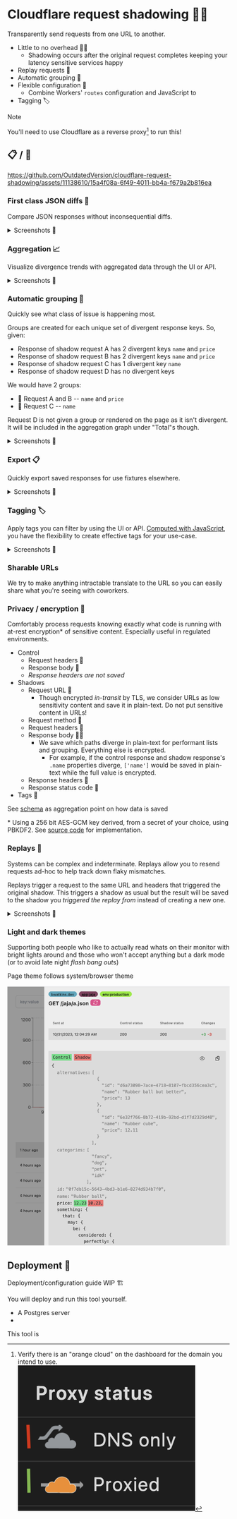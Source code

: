 # Cloudflare request shadowing 🥷🚧

Transparently send requests from one URL to another.

- Little to no overhead 🚗💨
  - Shadowing occurs after the original request completes keeping your latency sensitive services happy
- Replay requests 🔁
- Automatic grouping 🥅
- Flexible configuration 🔨
  - Combine Workers' `routes` configuration and JavaScript to
- Tagging 🏷️

> [!NOTE]  
> You'll need to use Cloudflare as a reverse proxy[^1] to run this!

## 📋 / 📸

https://github.com/OutdatedVersion/cloudflare-request-shadowing/assets/11138610/15a4f08a-6f49-4011-bb4a-f679a2b816ea

### First class JSON diffs 👀

Compare JSON responses without inconsequential diffs.

<details> 
  <summary>Screenshots 📸</summary>

https://github.com/OutdatedVersion/cloudflare-request-shadowing/assets/11138610/2097a849-7c8f-4aa7-b601-2216157442d8

</details>

### Aggregation 📈

Visualize divergence trends with aggregated data through the UI or API.

<details> 
  <summary>Screenshots 📸</summary>

![Alt text](docs/graph-1.png)

![Alt text](docs/graph-2.png)

</details>

### Automatic grouping 🥅

Quickly see what class of issue is happening most.

Groups are created for each unique set of divergent response keys. So, given:

- Response of shadow request A has 2 divergent keys `name` and `price`
- Response of shadow request B has 2 divergent keys `name` and `price`
- Response of shadow request C has 1 divergent key `name`
- Response of shadow request D has no divergent keys

We would have 2 groups:

- 🥐 Request A and B -- `name` and `price`
- 🥑 Request C -- `name`

Request D is not given a group or rendered on the page as it isn't divergent. It will be included
in the aggregation graph under "Total"s though.

<details> 
  <summary>Screenshots 📸</summary>
  
![Alt text](docs/grouping.png)

</details>

### Export 📋

Quickly export saved responses for use fixtures elsewhere.

<details> 
  <summary>Screenshots 📸</summary>
  
![Alt text](docs/image-6.png)

</details>

### Tagging 🏷️

Apply tags you can filter by using the UI or API. [Computed with JavaScript](https://github.com/OutdatedVersion/cloudflare-request-shadowing/blob/37499a0238ea72bd42e106a8572dffaeb91296ae/shadower/src/worker.ts#L323-L328), you
have the flexibility to create effective tags for your use-case.

<details> 
  <summary>Screenshots 📸</summary>
   
![Alt text](docs/tagging-1.png)

![Alt text](docs/tagging-2.png)

</details>

### Sharable URLs

We try to make anything intractable translate to the URL so you can easily share what you're seeing with coworkers.

### Privacy / encryption 🔑

Comfortably process requests knowing exactly what code is running with at-rest encryption\* of sensitive content. Especially useful in regulated environments.

- Control
  - Request headers 🔐
  - Response body 🔐
  - _Response headers are not saved_
- Shadows
  - Request URL 🚫
    - Though encrypted _in-transit_ by TLS, we consider URLs as low sensitivity content and save it in plain-text. Do not put sensitive content in URLs!
  - Request method 🚫
  - Request headers 🔐
  - Response body 🔐🚫
    - We save which paths diverge in plain-text for performant lists and grouping. Everything else is encrypted.
      - For example, if the control response and shadow response's `.name` properties diverge, `['name']` would be saved in plain-text while the full value is encrypted.
  - Response headers 🔐
  - Response status code 🚫
- Tags 🚫

See [schema](api/src/schema.ts) as aggregation point on how data is saved

\* Using a 256 bit AES-GCM key derived, from a secret of your choice, using PBKDF2. See [source code](encryption/src/lib.ts) for implementation.

### Replays 🔁

Systems can be complex and indeterminate. Replays allow you to resend
requests ad-hoc to help track down flaky mismatches.

Replays trigger a request to the same URL and headers that
triggered the original shadow. This triggers a shadow as usual
but the result will be saved to the shadow you _triggered the replay
from_ instead of creating a new one.

<details> 
  <summary>Screenshots 📸</summary>
   
![Alt text](docs/image-2.png)

![Alt text](docs/image-3.png)

![Alt text](docs/image-1.png)

</details>

### Light and dark themes

Supporting both people who like to actually read whats on their monitor with bright lights around and those who won't accept
anything but a dark mode (or to avoid late night *flash bang out*s)

Page theme follows system/browser theme

![Alt text](docs/light-mode.png)

## Deployment 🚢

Deployment/configuration guide WIP 🏗️

You will deploy and run this tool yourself.

- A Postgres server
-

This tool is

<!-- <img width="748" alt="image-1" src="https://user-images.githubusercontent.com/11138610/279465640-20aced59-3c55-43ba-8775-d0849048dfab.png"> -->

[^1]:
    Verify there is an "orange cloud" on the dashboard for the domain you intend to use.
    ![See docs/orange-cloud.png for visual](docs/orange-cloud.png)
